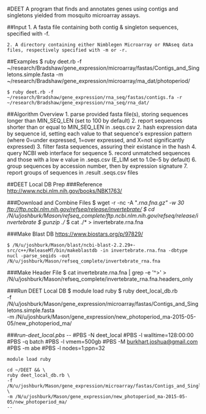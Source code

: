 #DEET
A program that finds and annotates genes using contigs and singletons yielded from mosquito microarray assays.

##Input
    1. A fasta file containing both contig & singleton sequences, specified with -f.

    2. A directory containing either Nimblegen Microarray or RNAseq data files, respectively specified with -m or -r.

##Examples
    $ ruby deet.rb -f ~/research/Bradshaw/gene_expression/microarray/fastas/Contigs_and_Singletons.simple.fasta -m ~/research/Bradshaw/gene_expression/microarray/ma_dat/photoperiod/

    $ ruby deet.rb -f ~/research/Bradshaw/gene_expression/rna_seq/fastas/contigs.fa -r ~/research/Bradshaw/gene_expression/rna_seq/rna_dat/

##Algorithm Overview
    1. parse provided fasta file(s), storing sequences longer than MIN_SEQ_LEN (set to 100 by default)
    2. report sequences shorter than or equal to MIN_SEQ_LEN in .seqs.csv
    2. hash expression data by sequence id, setting each value to that sequence's expression pattern (where 0=under expressed, 1=over expressed, and X=not significantly expressed)
    3. filter fasta sequences, assuring their existance in the hash
    4. query NCBI web interface for sequence
    5. record unmatched sequences and those with a low e value in .seqs.csv (E_LIM set to 1.0e-5 by default)
    6. group sequences by accession number, then by expression signature
    7. report groups of sequences in .result .seqs.csv files

##DEET Local DB Prep
###Reference
    http://www.ncbi.nlm.nih.gov/books/NBK1763/

###Download and Combine Files
    $ wget -r -nc -A "*.rna.fna.gz" -w 30 ftp://ftp.ncbi.nlm.nih.gov/refseq/release/invertebrate/
    $ cd /N/u/joshburk/Mason/refseq_complete/ftp.ncbi.nlm.nih.gov/refseq/release/invertebrate
    $ gunzip ./*
    $ cat ./* > invertebrate.rna.fna
    
###Make Blast DB
    https://www.biostars.org/p/97829/

    $ /N/u/joshburk/Mason/blast/ncbi-blast-2.2.29+-src/c++/ReleaseMT/bin/makeblastdb -in invertebrate.rna.fna -dbtype nucl -parse_seqids -out /N/u/joshburk/Mason/refseq_complete/invertebrate_rna.fna

###Make Header File
    $ cat invertebrate.rna.fna | grep -e '^>' > /N/u/joshburk/Mason/refseq_complete/invertebrate_rna.fna.headers_only

###Run DEET Local DB
    $ module load ruby
    $ ruby deet_local_db.rb \
    -f /N/u/joshburk/Mason/gene_expression/microarray/fastas/Contigs_and_Singletons.simple.fasta \
    -m /N/u/joshburk/Mason/gene_expression/new_photoperiod_ma-2015-05-05/new_photoperiod_ma/

###*run-deet_local.pbs*
    --
    #PBS -N deet_local
    #PBS -l walltime=128:00:00
    #PBS -q batch
    #PBS -l vmem=500gb
    #PBS -M burkhart.joshua@gmail.com
    #PBS -m abe
    #PBS -l nodes=1:ppn=32

    module load ruby

    cd ~/DEET && \
    ruby deet_local_db.rb \
    -f /N/u/joshburk/Mason/gene_expression/microarray/fastas/Contigs_and_Singletons.simple.fasta \
    -m /N/u/joshburk/Mason/gene_expression/new_photoperiod_ma-2015-05-05/new_photoperiod_ma/
    --
